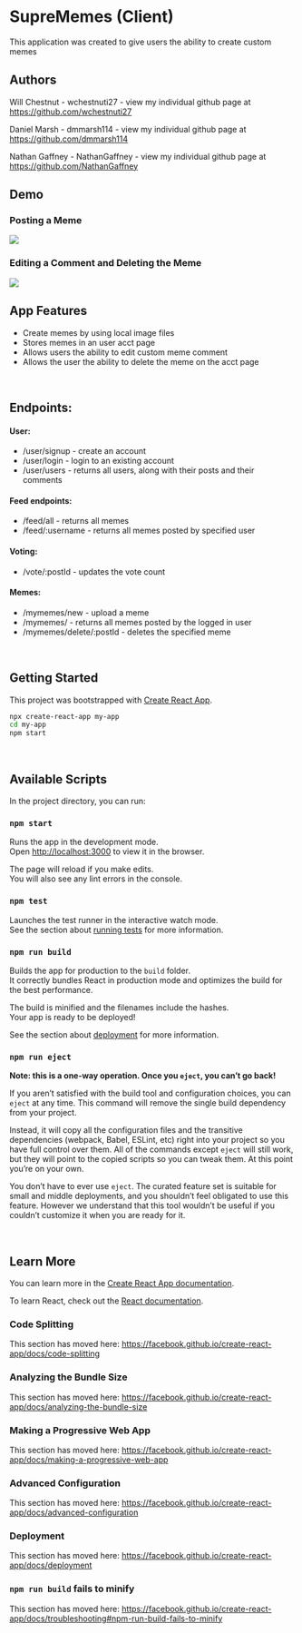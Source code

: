 # SupreMemes (Client)

This application was created to give users the ability to create custom memes
<br/>

## Authors
Will Chestnut - wchestnuti27 - view my individual github page at https://github.com/wchestnuti27

Daniel Marsh - dmmarsh114 - view my individual github page at https://github.com/dmmarsh114

Nathan Gaffney - NathanGaffney - view my individual github page at https://github.com/NathanGaffney
<br/>

## Demo

### Posting a Meme

<img src="https://media0.giphy.com/media/QVbU9QDUoHArzVCemD/giphy.gif">

<br/>

### Editing a Comment and Deleting the Meme

<img src="https://media2.giphy.com/media/gI5veKVsaeUSzov6Zq/giphy.gif">
<br/>

## App Features
* Create memes by using local image files
* Stores memes in an user acct page
* Allows users the ability to edit custom meme comment
* Allows the user the ability to delete the meme on the acct page
<br/>

## Endpoints: 

#### User:
* /user/signup - create an account
* /user/login - login to an existing account
* /user/users - returns all users, along with their posts and their comments

#### Feed endpoints:
* /feed/all - returns all memes
* /feed/:username - returns all memes posted by specified user

#### Voting:
* /vote/:postId - updates the vote count

#### Memes: 
* /mymemes/new - upload a meme
* /mymemes/ - returns all memes posted by the logged in user
* /mymemes/delete/:postId - deletes the specified meme
<br/>

## Getting Started

This project was bootstrapped with [Create React App](https://github.com/facebook/create-react-app).

```sh
npx create-react-app my-app
cd my-app
npm start
```
<br/>

## Available Scripts

In the project directory, you can run:

### `npm start`

Runs the app in the development mode.<br />
Open [http://localhost:3000](http://localhost:3000) to view it in the browser.

The page will reload if you make edits.<br />
You will also see any lint errors in the console.

### `npm test`

Launches the test runner in the interactive watch mode.<br />
See the section about [running tests](https://facebook.github.io/create-react-app/docs/running-tests) for more information.

### `npm run build`

Builds the app for production to the `build` folder.<br />
It correctly bundles React in production mode and optimizes the build for the best performance.

The build is minified and the filenames include the hashes.<br />
Your app is ready to be deployed!

See the section about [deployment](https://facebook.github.io/create-react-app/docs/deployment) for more information.

### `npm run eject`

**Note: this is a one-way operation. Once you `eject`, you can’t go back!**

If you aren’t satisfied with the build tool and configuration choices, you can `eject` at any time. This command will remove the single build dependency from your project.

Instead, it will copy all the configuration files and the transitive dependencies (webpack, Babel, ESLint, etc) right into your project so you have full control over them. All of the commands except `eject` will still work, but they will point to the copied scripts so you can tweak them. At this point you’re on your own.

You don’t have to ever use `eject`. The curated feature set is suitable for small and middle deployments, and you shouldn’t feel obligated to use this feature. However we understand that this tool wouldn’t be useful if you couldn’t customize it when you are ready for it.

<br/>

## Learn More

You can learn more in the [Create React App documentation](https://facebook.github.io/create-react-app/docs/getting-started).

To learn React, check out the [React documentation](https://reactjs.org/).

### Code Splitting

This section has moved here: https://facebook.github.io/create-react-app/docs/code-splitting

### Analyzing the Bundle Size

This section has moved here: https://facebook.github.io/create-react-app/docs/analyzing-the-bundle-size

### Making a Progressive Web App

This section has moved here: https://facebook.github.io/create-react-app/docs/making-a-progressive-web-app

### Advanced Configuration

This section has moved here: https://facebook.github.io/create-react-app/docs/advanced-configuration

### Deployment

This section has moved here: https://facebook.github.io/create-react-app/docs/deployment

### `npm run build` fails to minify

This section has moved here: https://facebook.github.io/create-react-app/docs/troubleshooting#npm-run-build-fails-to-minify
